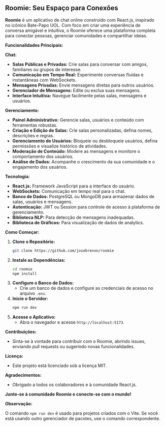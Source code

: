 ## Roomie: Seu Espaço para Conexões

**Roomie** é um aplicativo de chat online construído com React.js, inspirado no icônico Bate-Papo UOL. Com foco em criar uma experiência de conversa amigável e intuitiva, o Roomie oferece uma plataforma completa para conectar pessoas, gerenciar comunidades e compartilhar ideias. 

**Funcionalidades Principais:**

**Chat:**

* **Salas Públicas e Privadas:** Crie salas para conversar com amigos, familiares ou grupos de interesse.
* **Comunicação em Tempo Real:** Experimente conversas fluidas e instantâneas com WebSockets.
* **Mensagens Privadas:** Envie mensagens diretas para outros usuários.
* **Gerenciador de Mensagens:** Edite ou exclua suas mensagens.
* **Interface Intuitiva:** Navegue facilmente pelas salas, mensagens e usuários.

**Gerenciamento:**

* **Painel Administrativo:** Gerencie salas, usuários e conteúdo com ferramentas robustas.
* **Criação e Edição de Salas:** Crie salas personalizadas, defina nomes, descrições e regras.
* **Gerenciamento de Usuários:** Bloqueie ou desbloqueie usuários, defina permissões e visualize histórico de atividades.
* **Moderação de Conteúdo:** Modere as mensagens e monitore o comportamento dos usuários.
* **Análise de Dados:** Acompanhe o crescimento da sua comunidade e o engajamento dos usuários.

**Tecnologia:**

* **React.js:** Framework JavaScript para a interface do usuário.
* **WebSockets:** Comunicação em tempo real para o chat.
* **Banco de Dados:** PostgreSQL ou MongoDB para armazenar dados de salas, usuários e mensagens.
* **Autenticação:** JWT ou Session para controle de acesso à plataforma de gerenciamento.
* **Biblioteca NLP:** Para detecção de mensagens inadequadas.
* **Biblioteca de Gráficos:** Para visualização de dados de analytics.

**Como Começar:**

1. **Clone o Repositório:**
   ```bash
   git clone https://github.com/josebrenon/roomie
   ```
2. **Instale as Dependências:**
   ```bash
   cd roomie
   npm install 
   ```
3. **Configure o Banco de Dados:**
   * Crie um banco de dados e configure as credenciais de acesso no arquivo `.env`.
4. **Inicie o Servidor:**
   ```bash
   npm run dev
   ```
5. **Acesse o Aplicativo:**
   * Abra o navegador e acesse `http://localhost:5173`.

**Contribuições:**

* Sinta-se à vontade para contribuir com o Roomie, abrindo issues, enviando pull requests ou sugerindo novas funcionalidades.

**Licença:**

* Este projeto está licenciado sob a licença MIT.

**Agradecimentos:**

* Obrigado a todos os colaboradores e à comunidade React.js.

**Junte-se à comunidade Roomie e conecte-se com o mundo!**

**Observação:**

O comando `npm run dev` é usado para projetos criados com o Vite. Se você está usando outro gerenciador de pacotes, use o comando correspondente.